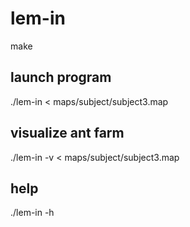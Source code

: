 # lem-in

make

## launch program
./lem-in < maps/subject/subject3.map

## visualize ant farm
./lem-in -v < maps/subject/subject3.map

## help
./lem-in -h
